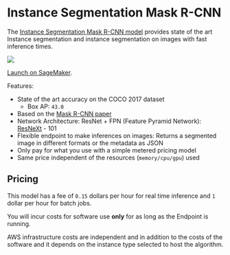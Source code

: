 # Instance Segmentation Mask R-CNN

The [Instance Segmentation Mask R-CNN model](https://aws.amazon.com/marketplace/pp/prodview-dxs3ysuie4q5m)
provides state of the art Instance segmentation and instance segmentation on images with fast inference times.

![](/assets/images/model/instance-segmentation-mask-r-cnn/cars.segmented.jpg)


[Launch on SageMaker](https://aws.amazon.com/marketplace/pp/prodview-dxs3ysuie4q5m).

Features:

- State of the art accuracy on the COCO 2017 dataset
  - Box AP: `43.0`
- Based on the [Mask R-CNN paper](https://arxiv.org/abs/1703.06870v3)
- Network Architecture: ResNet + FPN (Feature Pyramid Network): [ResNeXt](https://github.com/facebookresearch/ResNeXt) - 101
- Flexible endpoint to make inferences on images: Returns a segmented image in different formats or the metadata as JSON
- Only pay for what you use with a simple metered pricing model
- Same price independent of the resources (`memory/cpu/gpu`) used

## Pricing

This model has a fee of `0.15` dollars per hour for real time inference and `1` dollar per hour for batch jobs.

You will incur costs for software use **only** for as long as the Endpoint is running.

AWS infrastructure costs are independent and in addition to the costs of the software
and it depends on the instance type selected to host the algorithm.
